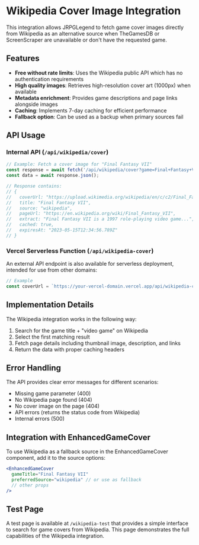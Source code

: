 # Wikipedia Cover Image Integration

This integration allows JRPGLegend to fetch game cover images directly from Wikipedia as an alternative source when TheGamesDB or ScreenScraper are unavailable or don't have the requested game.

## Features

- **Free without rate limits**: Uses the Wikipedia public API which has no authentication requirements
- **High quality images**: Retrieves high-resolution cover art (1000px) when available
- **Metadata enrichment**: Provides game descriptions and page links alongside images
- **Caching**: Implements 7-day caching for efficient performance
- **Fallback option**: Can be used as a backup when primary sources fail

## API Usage

### Internal API (`/api/wikipedia/cover`)

```js
// Example: Fetch a cover image for "Final Fantasy VII"
const response = await fetch('/api/wikipedia/cover?game=Final+Fantasy+VII');
const data = await response.json();

// Response contains:
// {
//   coverUrl: "https://upload.wikimedia.org/wikipedia/en/c/c2/Final_Fantasy_VII_Box_Art.jpg",
//   title: "Final Fantasy VII",
//   source: "wikipedia",
//   pageUrl: "https://en.wikipedia.org/wiki/Final_Fantasy_VII",
//   extract: "Final Fantasy VII is a 1997 role-playing video game...",
//   cached: true,
//   expiresAt: "2023-05-15T12:34:56.789Z"
// }
```

### Vercel Serverless Function (`/api/wikipedia-cover`)

An external API endpoint is also available for serverless deployment, intended for use from other domains:

```js
// Example
const coverUrl = `https://your-vercel-domain.vercel.app/api/wikipedia-cover?game=Final+Fantasy+VII`;
```

## Implementation Details

The Wikipedia integration works in the following way:

1. Search for the game title + "video game" on Wikipedia
2. Select the first matching result
3. Fetch page details including thumbnail image, description, and links
4. Return the data with proper caching headers

## Error Handling

The API provides clear error messages for different scenarios:
- Missing game parameter (400)
- No Wikipedia page found (404)
- No cover image on the page (404)
- API errors (returns the status code from Wikipedia)
- Internal errors (500)

## Integration with EnhancedGameCover

To use Wikipedia as a fallback source in the EnhancedGameCover component, add it to the source options:

```jsx
<EnhancedGameCover 
  gameTitle="Final Fantasy VII"
  preferredSource="wikipedia" // or use as fallback
  // other props
/>
```

## Test Page

A test page is available at `/wikipedia-test` that provides a simple interface to search for game covers from Wikipedia. This page demonstrates the full capabilities of the Wikipedia integration. 